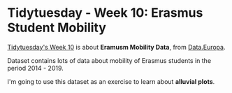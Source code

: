 # Tidytuesday - Week 10: Erasmus Student Mobility

[Tidytuesday's Week 10](https://github.com/rfordatascience/tidytuesday/blob/master/data/2022/2022-03-08/readme.md) is about **Eramusm Mobility Data**, from [Data.Europa](https://data.europa.eu/data/datasets?locale=en&catalog=eac&query=erasmus&page=1&sort=issued%2Bdesc,%20relevance%2Bdesc,%20title.en%2Basc).

Dataset contains lots of data about mobility of Erasmus students in the period 2014 - 2019.

I'm going to use this dataset as an exercise to learn about **alluvial plots**.